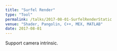 ```yaml
---
title: "Surfel Render"
type: "Tool"
permalink: /talks/2017-08-01-SurfelRenderStatic
venue: "Shader, Pangolin, C++, MEX, MATLAB"
date: 2017-08-01
---
```


Support camera intrinsic.
